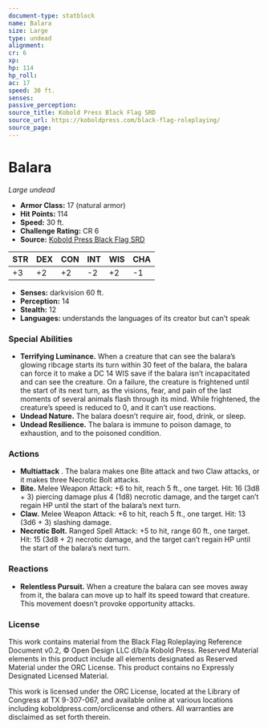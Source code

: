 ```yaml
---
document-type: statblock
name: Balara
size: Large
type: undead
alignment: 
cr: 6
xp: 
hp: 114
hp_roll: 
ac: 17
speed: 30 ft.
senses: 
passive_perception: 
source_title: Kobold Press Black Flag SRD
source_url: https://koboldpress.com/black-flag-roleplaying/
source_page: 
---
```


# Balara

*Large undead*

- **Armor Class:** 17 (natural armor)
- **Hit Points:** 114
- **Speed:** 30 ft.
- **Challenge Rating:** CR 6
- **Source:** [Kobold Press Black Flag SRD](https://koboldpress.com/black-flag-roleplaying/)

| STR | DEX | CON | INT | WIS | CHA |
| --- | --- | --- | --- | --- | --- |
| +3 | +2 | +2 | -2 | +2 | -1 |

- **Senses:** darkvision 60 ft.
- **Perception:** 14
- **Stealth:** 12
- **Languages:** understands the languages of its creator but can’t speak

### Special Abilities

- **Terrifying Luminance.** When a creature that can see the balara’s glowing ribcage starts its turn within 30 feet of the balara, the balara can force it to make a DC 14 WIS save if the balara isn’t incapacitated and can see the creature. On a failure, the creature is frightened until the start of its next turn, as the visions, fear, and pain of the last moments of several animals flash through its mind. While frightened, the creature’s speed is reduced to 0, and it can’t use reactions.
- **Undead Nature.** The balara doesn’t require air, food, drink, or sleep.
- **Undead Resilience.** The balara is immune to poison damage, to exhaustion, and to the poisoned condition.

### Actions

- **Multiattack** . The balara makes one Bite attack and two Claw attacks, or it makes three Necrotic Bolt attacks.
- **Bite.** Melee Weapon Attack: +6 to hit, reach 5 ft., one target. Hit: 16 (3d8 + 3) piercing damage plus 4 (1d8) necrotic damage, and the target can’t regain HP until the start of the balara’s next turn.
- **Claw.** Melee Weapon Attack: +6 to hit, reach 5 ft., one target. Hit: 13 (3d6 + 3) slashing damage.
- **Necrotic Bolt.** Ranged Spell Attack: +5 to hit, range 60 ft., one target. Hit: 15 (3d8 + 2) necrotic damage, and the target can’t regain HP until the start of the balara’s next turn.

### Reactions

- **Relentless Pursuit.** When a creature the balara can see moves away from it, the balara can move up to half its speed toward that creature. This movement doesn’t provoke opportunity attacks.

### License

This work contains material from the Black Flag Roleplaying Reference Document v0.2, © Open Design LLC d/b/a Kobold Press. Reserved Material elements in this product include all elements designated as Reserved Material under the ORC License. This product contains no Expressly Designated Licensed Material.

This work is licensed under the ORC License, located at the Library of Congress at TX 9-307-067, and available online at various locations including koboldpress.com/orclicense and others. All warranties are disclaimed as set forth therein.
